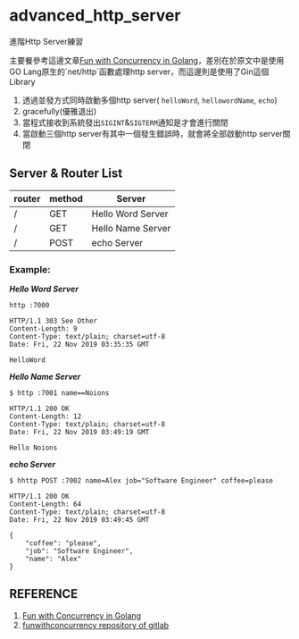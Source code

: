 # advanced_http_server

進階Http Server練習

主要餐參考這邊文章[Fun with Concurrency in Golang]("https://www.alexsears.com/2019/10/fun-with-concurrency-in-golang/")，差別在於原文中是使用GO Lang原生的`net/http`函數處理http server，而這邊則是使用了Gin這個Library

1. 透過並發方式同時啟動多個http server( `helloWord`, `hellowordName`, `echo`)
2. gracefully(優雅退出)
3. 當程式接收到系統發出`SIGINT`&`SIGTERM`通知是才會進行關閉
4. 當啟動三個http server有其中一個發生錯誤時，就會將全部啟動http server關閉

## Server & Router List

| router | method | Server            |
| ------ | ------ | ----------------- |
| /      | GET    | Hello Word Server |
| /      | GET    | Hello Name Server |
| /      | POST   | echo Server       |

### Example:

***Hello Word Server***

```
http :7000 

HTTP/1.1 303 See Other
Content-Length: 9
Content-Type: text/plain; charset=utf-8
Date: Fri, 22 Nov 2019 03:35:35 GMT

HelloWord
```

***Hello Name Server*** 

```
$ http :7001 name==Noions

HTTP/1.1 200 OK
Content-Length: 12
Content-Type: text/plain; charset=utf-8
Date: Fri, 22 Nov 2019 03:49:19 GMT

Hello Noions
```

***echo Server***

```
$ hhttp POST :7002 name=Alex job="Software Engineer" coffee=please
 
HTTP/1.1 200 OK
Content-Length: 64
Content-Type: text/plain; charset=utf-8
Date: Fri, 22 Nov 2019 03:49:45 GMT

{
    "coffee": "please",
    "job": "Software Engineer",
    "name": "Alex"
}
```

## REFERENCE

1. [Fun with Concurrency in Golang]("https://www.alexsears.com/2019/10/fun-with-concurrency-in-golang/")
2. [funwithconcurrency repository of gitlab]("https://gitlab.com/searsaw/funwithconcurrency")